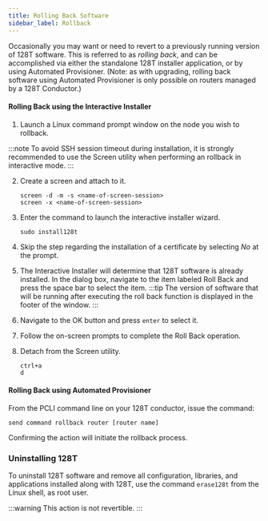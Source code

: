 ```yaml
---
title: Rolling Back Software
sidebar_label: Rollback
---
```


Occasionally you may want or need to revert to a previously running version of 128T software. This is referred to as *rolling back*, and can be accomplished via either the standalone 128T installer application, or by using Automated Provisioner. (Note: as with upgrading, rolling back software using Automated Provisioner is only possible on routers managed by a 128T Conductor.)

#### Rolling Back using the Interactive Installer

1. Launch a Linux command prompt window on the node you wish to rollback.

:::note
To avoid SSH session timeout during installation, it is strongly recommended to use the Screen utility when performing an rollback in interactive mode.
:::

2. Create a screen and attach to it.
   ```
   screen -d -m -s <name-of-screen-session>
   screen -x <name-of-screen-session>
   ```
3. Enter the command to launch the interactive installer wizard.
   ```
   sudo install128t
   ```

4. Skip the step regarding the installation of a certificate by selecting *No* at the prompt.

5. The Interactive Installer will determine that 128T software is already installed. In the dialog box, navigate to the item labeled Roll Back and press the space bar to select the item.
   :::tip
   The version of software that will be running after executing the roll back function is displayed in the footer of the window.
   :::

6. Navigate to the OK button and press `enter` to select it.

7. Follow the on-screen prompts to complete the Roll Back operation.

8. Detach from the Screen utility.
   ```
   ctrl+a
   d
   ```

#### Rolling Back using Automated Provisioner

From the PCLI command line on your 128T conductor, issue the command:

```
send command rollback router [router name]
```

Confirming the action will initiate the rollback process.

### Uninstalling 128T

To uninstall 128T software and remove all configuration, libraries, and applications installed along with 128T, use the command `erase128t` from the Linux shell, as root user.

:::warning
This action is not revertible.
:::
